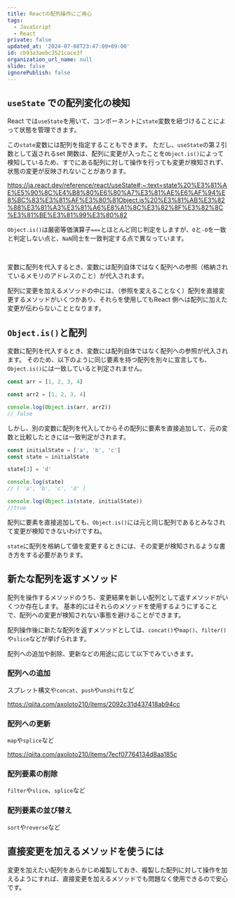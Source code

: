 ```yaml
---
title: Reactの配列操作にご用心
tags:
  - JavaScript
  - React
private: false
updated_at: '2024-07-08T23:47:09+09:00'
id: cb93a3aebc3521cace3f
organization_url_name: null
slide: false
ignorePublish: false
---
```

## `useState` での配列変化の検知
React では`useState`を用いて、コンポーネントに`state`変数を紐づけることによって状態を管理できます。

この`state`変数には配列を指定することもできます。
ただし、`useState`の第２引数として返されるset 関数は、配列に変更が入ったことを`Object.is()`によって検知しているため、すでにある配列に対して操作を行っても変更が検知されず、状態の変更が反映されないことがあります。

https://ja.react.dev/reference/react/useState#:~:text=state%20%E3%81%AE%E5%90%8C%E4%B8%80%E6%80%A7%E3%81%AE%E6%AF%94%E8%BC%83%E3%81%AF%E3%80%81Object.is%20%E3%81%AB%E3%82%88%E3%81%A3%E3%81%A6%E8%A1%8C%E3%82%8F%E3%82%8C%E3%81%BE%E3%81%99%E3%80%82

`Object.is()`は厳密等価演算子`===`とほとんど同じ判定をしますが、`0`と`-0`を一致と判定しない点と、`NaN`同士を一致判定する点で異なっています。

<br/>

変数に配列を代入するとき、変数には配列自体ではなく配列への参照（格納されているメモリのアドレスのこと）が代入されます。

配列に変更を加えるメソッドの中には、（参照を変えることなく）配列を直接変更するメソッドがいくつかあり、それらを使用してもReact 側へは配列に加えた変更が伝わらないこととなります。

## `Object.is()`と配列
変数に配列を代入するとき、変数には配列自体ではなく配列への参照が代入されます。
そのため、以下のように同じ要素を持つ配列を別々に宣言しても、`Object.is()`には一致していると判定されません。
```ts
const arr = [1, 2, 3, 4]

const arr2 = [1, 2, 3, 4]

console.log(Object.is(arr, arr2))
// false
```

しかし、別の変数に配列を代入してからその配列に要素を直接追加して、元の変数と比較したときには一致判定がされます。
```ts
const initialState = ['a', 'b', 'c']
const state = initialState

state[3] = 'd'

console.log(state)
// [ 'a', 'b', 'c', 'd' ]

console.log(Object.is(state, initialState))
//true
```
配列に要素を直接追加しても、`Object.is()`には元と同じ配列であるとみなされて変更が検知できないわけですね。

`state`に配列を格納して値を変更するときには、その変更が検知されるような書き方をする必要があります。

## 新たな配列を返すメソッド
配列を操作するメソッドのうち、変更結果を新しい配列として返すメソッドがいくつか存在します。
基本的にはそれらのメソッドを使用するようにすることで、配列への変更が検知されない事態を避けることができます。

配列操作後に新たな配列を返すメソッドとしては、`concat()`や`map()`、`filter()`や`slice`などが挙げられます。

配列への追加や削除、更新などの用途に応じて以下でみていきます。
### 配列への追加
スプレット構文や`concat`、`push`や`unshift`など

https://qiita.com/axoloto210/items/2092c31d437418ab94cc

### 配列への更新
`map`や`splice`など

https://qiita.com/axoloto210/items/7ecf07764134d8aa185c

### 配列要素の削除
`filter`や`slice`、`splice`など
### 配列要素の並び替え
`sort`や`reverse`など

## 直接変更を加えるメソッドを使うには
変更を加えたい配列をあらかじめ複製しておき、複製した配列に対して操作を加えるようにすれば、直接変更を加えるメソッドでも問題なく使用できるので安心です。
